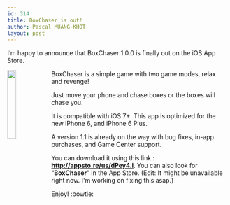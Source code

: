 ```yaml
---
id: 314
title: BoxChaser is out!
author: Pascal MUANG-KHOT
layout: post
---
```


I&#8217;m happy to announce that BoxChaser 1.0.0 is finally out on the iOS App Store.

<img src="http://a3.mzstatic.com/us/r30/Purple1/v4/3e/c1/cd/3ec1cdb1-9ef7-82b3-778e-2ffdbe14c114/screen1136x1136.jpeg" style="width:20%;float:left;" />

BoxChaser is a simple game with two game modes, relax and revenge!

Just move your phone and chase boxes or the boxes will chase you.

It is compatible with iOS 7+. This app is optimized for the new iPhone 6, and iPhone 6 Plus.

A version 1.1 is already on the way with bug fixes, in-app purchases, and Game Center support.

You can download it using this link : **<http://appsto.re/us/dPey4.i>**. You can also look for &#8220;**BoxChaser**&#8221; in the App Store. (Edit: It might be unavailable right now. I'm working on fixing this asap.)

Enjoy! :bowtie:

&nbsp;

 [1]: http://www.mkpascal.net/blog/wp-content/uploads/2014/12/icon175x175.png
 [2]: http://www.mkpascal.net/blog/wp-content/uploads/2014/12/pr_source.png
